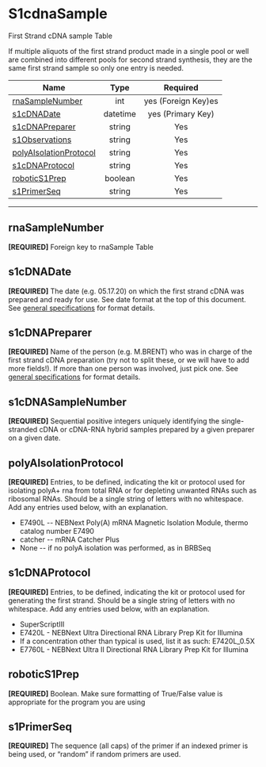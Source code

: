 # S1cdnaSample

First Strand cDNA sample Table  

If multiple aliquots of the first strand product made in a single pool or well are combined into different pools for second strand synthesis, they are the same first strand sample so only one entry is needed.  


Name                                                | Type       | Required  
----------------------------------------------------|:----------:|:-----------:
[rnaSampleNumber](#rnaSampleNumber)                 | int        | yes (Foreign Key)es
[s1cDNADate](#s1cDNADate)                           | datetime   | yes (Primary Key)
[s1cDNAPreparer](#s1cDNAPreparer)                   | string     | Yes
[s1Observations](#s1Observations)                   | string     | Yes
[polyAIsolationProtocol](#polyAIsolationProtocol)   | string     | Yes
[s1cDNAProtocol](#s1cDNAProtocol)                   | string     | Yes
[roboticS1Prep](#roboticS1Prep)                     | boolean    | Yes
[s1PrimerSeq](#s1PrimerSeq)                         | string     | Yes

* * *

## rnaSampleNumber

**[REQUIRED]** Foreign key to rnaSample Table

## s1cDNADate

**[REQUIRED]** The date (e.g. 05.17.20) on which the first strand cDNA was prepared and ready for use. See date format at the top of this document. See [general specifications](../GeneralSpecs.md) for format details.

## s1cDNAPreparer

**[REQUIRED]** Name of the person (e.g. M.BRENT) who was in charge of the first strand cDNA preparation (try not to split these, or we will have to add more fields!). If more than one person was involved, just pick one. See [general specifications](../GeneralSpecs.md) for format details.

## s1cDNASampleNumber

**[REQUIRED]** Sequential positive integers uniquely identifying the single-stranded cDNA or cDNA-RNA hybrid samples prepared by a given preparer on a given date.

## polyAIsolationProtocol

**[REQUIRED]** Entries, to be defined, indicating the kit or protocol used for isolating polyA+ rna from total RNA or for depleting unwanted RNAs such as ribosomal RNAs. Should be a single string of letters with no whitespace. Add any entries used below, with an explanation.

- E7490L -- NEBNext Poly(A) mRNA Magnetic Isolation Module, thermo catalog number E7490
- catcher -- mRNA Catcher Plus
- None -- if no polyA isolation was performed, as in BRBSeq

## s1cDNAProtocol

**[REQUIRED]** Entries, to be defined, indicating the kit or protocol used for generating the first strand. Should be a single string of letters with no whitespace. Add any entries used below, with an explanation.

- SuperScriptIII
- E7420L -  NEBNext Ultra Directional RNA Library Prep Kit for Illumina
- If a concentration other than typical is used, list it as such: E7420L_0.5X
- E7760L - NEBNext Ultra II Directional RNA Library Prep Kit for Illumina

## roboticS1Prep

**[REQUIRED]** Boolean. Make sure formatting of True/False value is appropriate for the program you are using

## s1PrimerSeq

**[REQUIRED]** The sequence (all caps) of the primer if an indexed primer is being used, or “random” if random primers are used.
